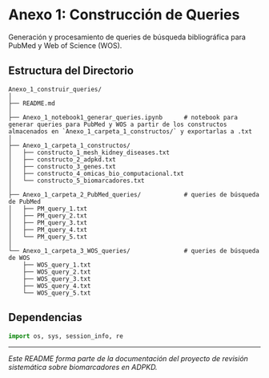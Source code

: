 # Anexo 1: Construcción de Queries

Generación y procesamiento de queries de búsqueda bibliográfica para PubMed y Web of Science (WOS).

## Estructura del Directorio

```
Anexo_1_construir_queries/
│
├── README.md
│
├── Anexo_1_notebook1_generar_queries.ipynb      # notebook para generar queries para PubMed y WOS a partir de los constructos almacenados en `Anexo_1_carpeta_1_constructos/` y exportarlas a .txt
│
├── Anexo_1_carpeta_1_constructos/
│   ├── constructo_1_mesh_kidney_diseases.txt
│   ├── constructo_2_adpkd.txt
│   ├── constructo_3_genes.txt
│   ├── constructo_4_omicas_bio_computacional.txt
│   └── constructo_5_biomarcadores.txt
│
├── Anexo_1_carpeta_2_PubMed_queries/            # queries de búsqueda de PubMed
│   ├── PM_query_1.txt
│   ├── PM_query_2.txt
│   ├── PM_query_3.txt
│   ├── PM_query_4.txt
│   └── PM_query_5.txt
│
└── Anexo_1_carpeta_3_WOS_queries/               # queries de búsqueda de WOS
    ├── WOS_query_1.txt
    ├── WOS_query_2.txt
    ├── WOS_query_3.txt
    ├── WOS_query_4.txt
    └── WOS_query_5.txt
```

## Dependencias

```python
import os, sys, session_info, re
```

---
*Este README forma parte de la documentación del proyecto de revisión sistemática sobre biomarcadores en ADPKD.*
